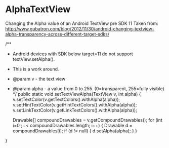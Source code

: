 AlphaTextView
=============

Changing the Alpha value of an Android TextView pre SDK 11
Taken from:
http://www.gubatron.com/blog/2012/11/30/android-changing-textview-alpha-transparency-across-different-target-sdks/

/**
 * Android devices with SDK below target=11 do not support textView.setAlpha().
 * This is a work around. 
 * @param v - the text view
 * @param alpha - a value from 0 to 255. (0=transparent, 255=fully visible)
 */
public static void setTextViewAlpha(TextView v, int alpha) {
    v.setTextColor(v.getTextColors().withAlpha(alpha));
    v.setHintTextColor(v.getHintTextColors().withAlpha(alpha));
    v.setLinkTextColor(v.getLinkTextColors().withAlpha(alpha));
     
    Drawable[] compoundDrawables = v.getCompoundDrawables();
    for (int i=0 ; i < compoundDrawables.length; i++) {
        Drawable d = compoundDrawables[i];
        if (d != null) {
            d.setAlpha(alpha);
        }
    }
     
}

